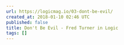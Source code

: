 ```yaml
---
url: https://logicmag.io/03-dont-be-evil/
created_at: 2018-01-10 02:46 UTC
published: false
title: Don't Be Evil - Fred Turner in Logic
tags: []
---
```



